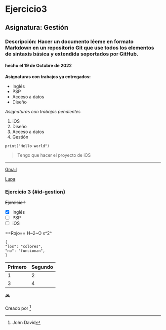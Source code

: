 # Ejercicio3
## Asignatura: Gestión
### Descripción: Hacer un documento léeme en formato Markdown en un repositorio Git que use todos los elementos de sintaxis básica y extendida soportados por GitHub.
#### hecho el 19 de Octubre de 2022

**Asignaturas con trabajos ya entregados:**
- Inglés
- PSP
- Acceso a datos
- Diseño

*Asignaturas con trabajos pendientes*
1. iOS
2. Diseño
3. Acceso a datos
4. Gestión

`print("Hello world")`

> Tengo que hacer el proyecto de iOS
--------------------------------------

[Gmail](https://mail.google.com/mail/u/0/?tab=rm&ogbl#inbox)

[Lupa](https://static7.depositphotos.com/1008280/763/i/600/depositphotos_7635883-stock-photo-magnifying-glass-isolated-on-white.jpg)

### Ejercicio 3 {#id-gestion}

~~Ejercicio 1~~

- [x] Inglés
- [ ] PSP
- [ ] iOS

==Rojo==
H~2~O 
x^2^

```
{
"los": "colores",
"no": "funcionan",
}
```

| Primero | Segundo |
| ------- | ------- |
| 1| 2 |
| 3 | 4 |

:video_game:

Creado por [^1]
[^1]: John David



